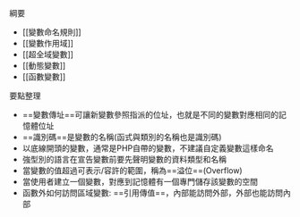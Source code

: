 綱要
- [[變數命名規則]]
- [[變數作用域]]
- [[超全域變數]]
- [[動態變數]]
- [[函數變數]]

要點整理
- ==變數傳址==可讓新變數參照指派的位址，也就是不同的變數對應相同的記憶體位址
- ==識別碼==是變數的名稱(函式與類別的名稱也是識別碼)
- 以底線開頭的變數，通常是PHP自帶的變數，不建議自定義變數這樣命名
- 強型別的語言在宣告變數前要先聲明變數的資料類型和名稱
- 當變數的值超過可表示/容許的範圍，稱為==溢位==(Overflow)
- 當使用者建立一個變數，對應到記憶體有一個專門儲存該變數的空間
- 函數外如何訪問區域變數: ==引用傳值==，內部能訪問外部，外部也能訪問內部
